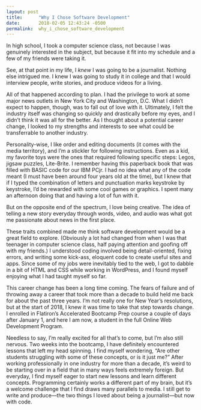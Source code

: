 ```yaml
---
layout: post
title:      "Why I Chose Software Development"
date:       2018-02-05 12:43:24 -0500
permalink:  why_i_chose_software_development
---
```



In high school, I took a computer science class, not because I was genuinely interested in the subject, but because it fit into my schedule and a few of my friends were taking it.

See, at that point in my life, I *knew* I was going to be a journalist. Nothing else intrigued me. I knew I was going to study it in college and that I would interview people, write stories, and produce videos for a living.

All of that happened according to plan. I had the privilege to work at some major news outlets in New York City and Washington, D.C. What I didn’t expect to happen, though, was to fall out of love with it. Ultimately, I felt the industry itself was changing so quickly and drastically before my eyes, and I didn’t think it was all for the better. As I thought about a potential career change, I looked to my strengths and interests to see what could be transferrable to another industry. 

Personality-wise, I like order and editing documents (it comes with the media territory), and I’m a stickler for following instructions. Even as a kid, my favorite toys were the ones that required following specific steps: Legos, jigsaw puzzles, Lite-Brite. I remember having this paperback book that was filled with BASIC code for our IBM PCjr. I had no idea what any of the code meant (I must have been around four years old at the time), but I knew that if I typed the combination of letters and punctuation marks keystroke by keystroke, I’d be rewarded with some cool games or graphics. I spent many an afternoon doing that and having a lot of fun with it. 

But on the opposite end of the spectrum, I love being creative. The idea of telling a new story everyday through words, video, and audio was what got me passionate about news in the first place.  

These traits combined made me think software development would be a great field to explore. (Obviously a lot had changed from when I was that teenager in computer science class, half paying attention and goofing off with my friends.) I understood coding involved being detail-oriented, fixing errors, and writing some kick-ass, eloquent code to create useful sites and apps. Since some of my jobs were inevitably tied to the web, I got to dabble in a bit of HTML and CSS while working in WordPress, and I found myself enjoying what I had taught myself so far.

This career change has been a long time coming. The fears of failure and of throwing away a career that took more than a decade to build held me back for about the past three years. I’m not really one for New Year’s resolutions, but at the start of 2018, I knew it was time to take that step towards change. I enrolled in Flatiron’s Accelerated Bootcamp Prep course a couple of days after January 1, and here I am now, a student in the full Online Web Development Program.

Needless to say, I’m really excited for all that’s to come, but I’m also still nervous. Two weeks into the bootcamp, I have definitely encountered lessons that left my head spinning. I find myself wondering, “Are other students struggling with some of these concepts, or is it just me?” After working professionally in one industry for more than a decade, it’s weird to be starting over in a field that in many ways feels extremely foreign. But everyday, I find myself eager to start new lessons and learn different concepts. Programming certainly works a different part of my brain, but it’s a welcome challenge that I find draws many parallels to media. I still get to write and produce—the two things I loved about being a journalist—but now with code.



